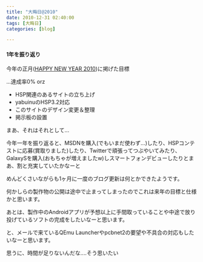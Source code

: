 ```yaml
---
title: "大晦日@2010"
date: 2010-12-31 02:40:00
tags: [大晦日]
categories: [blog]

---
```


#### 1年を振り返り

今年の正月([HAPPY NEW YEAR 2010][1])に掲げた目標

 [1]: /blog/2010/01/01/happy-new-year-2010.html

...達成率0% orz

  * HSP関連のあるサイトの立ち上げ
  * yabuinuのHSP3.2対応
  * このサイトのデザイン変更＆整理
  * 掲示板の設置

まあ、それはそれとして...

今年一年を振り返ると、MSDNを購入(でもいまだ使わず...)したり、HSPコンテストに応募(賞取りました)したり、Twitterで頑張ってつぶやいてみたり、GalaxySを購入(おもちゃが増えましたw)しスマートフォンデビューしたりとまあ、割と充実していたかなーと

めんどくさいながらも1ヶ月に一度のブログ更新は何とかできたようです。

何かしらの製作物の公開は途中で止まってしまったのでこれは来年の目標と仕様かと思います。

あとは、製作中のAndroidアプリが予想以上に手間取っていることや中途で放り投げているソフトの完成をしたいなーと思います。

と、メールで来ているQEmu Launcherやpcbnet2の要望や不具合の対応もしたいなーと思います。

思うに、時間が足りないんだな....そう思いたい